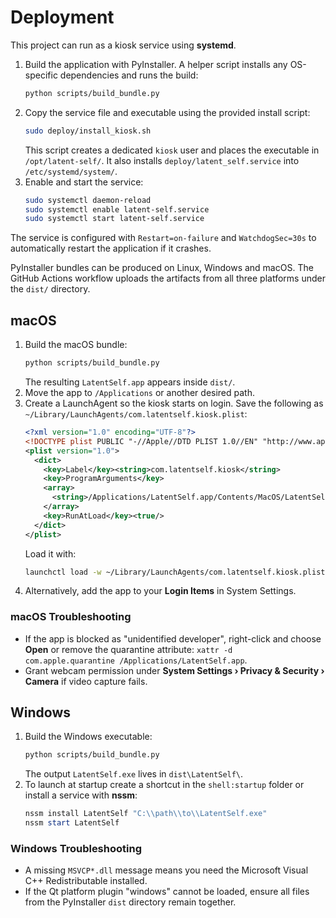 # Deployment

This project can run as a kiosk service using **systemd**.

1. Build the application with PyInstaller. A helper script installs any
   OS-specific dependencies and runs the build:
   ```bash
   python scripts/build_bundle.py
   ```
2. Copy the service file and executable using the provided install script:
   ```bash
   sudo deploy/install_kiosk.sh
   ```
   This script creates a dedicated `kiosk` user and places the executable in
   `/opt/latent-self/`. It also installs `deploy/latent_self.service` into
   `/etc/systemd/system/`.
3. Enable and start the service:
   ```bash
   sudo systemctl daemon-reload
   sudo systemctl enable latent-self.service
   sudo systemctl start latent-self.service
   ```

The service is configured with `Restart=on-failure` and `WatchdogSec=30s`
to automatically restart the application if it crashes.

PyInstaller bundles can be produced on Linux, Windows and macOS. The GitHub
Actions workflow uploads the artifacts from all three platforms under the
`dist/` directory.

## macOS

1. Build the macOS bundle:
   ```bash
   python scripts/build_bundle.py
   ```
   The resulting `LatentSelf.app` appears inside `dist/`.
2. Move the app to `/Applications` or another desired path.
3. Create a LaunchAgent so the kiosk starts on login. Save the following
   as `~/Library/LaunchAgents/com.latentself.kiosk.plist`:
   ```xml
   <?xml version="1.0" encoding="UTF-8"?>
   <!DOCTYPE plist PUBLIC "-//Apple//DTD PLIST 1.0//EN" "http://www.apple.com/DTDs/PropertyList-1.0.dtd">
   <plist version="1.0">
     <dict>
       <key>Label</key><string>com.latentself.kiosk</string>
       <key>ProgramArguments</key>
       <array>
         <string>/Applications/LatentSelf.app/Contents/MacOS/LatentSelf</string>
       </array>
       <key>RunAtLoad</key><true/>
     </dict>
   </plist>
   ```
   Load it with:
   ```bash
   launchctl load -w ~/Library/LaunchAgents/com.latentself.kiosk.plist
   ```
4. Alternatively, add the app to your **Login Items** in System Settings.

### macOS Troubleshooting
- If the app is blocked as "unidentified developer", right-click and choose
  **Open** or remove the quarantine attribute:
  `xattr -d com.apple.quarantine /Applications/LatentSelf.app`.
- Grant webcam permission under **System Settings › Privacy & Security › Camera** if video capture fails.

## Windows

1. Build the Windows executable:
   ```bash
   python scripts/build_bundle.py
   ```
   The output `LatentSelf.exe` lives in `dist\LatentSelf\`.
2. To launch at startup create a shortcut in the `shell:startup` folder or
   install a service with **nssm**:
   ```powershell
   nssm install LatentSelf "C:\\path\\to\\LatentSelf.exe"
   nssm start LatentSelf
   ```

### Windows Troubleshooting
- A missing `MSVCP*.dll` message means you need the Microsoft Visual C++
  Redistributable installed.
- If the Qt platform plugin "windows" cannot be loaded, ensure all files from
  the PyInstaller `dist` directory remain together.
